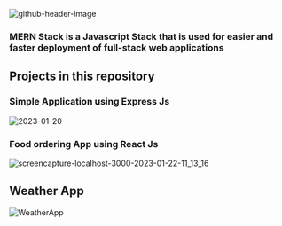![github-header-image](https://user-images.githubusercontent.com/83384315/213706459-da6ea98c-6582-4ca6-bdcd-0ff5cca5552a.png)

### MERN Stack is a Javascript Stack that is used for easier and faster deployment of full-stack web applications


## Projects in this repository

### Simple Application using Express Js
![2023-01-20](https://user-images.githubusercontent.com/83384315/213902527-b1792c40-ef61-4e0f-a432-039fcec33cda.png)


### Food ordering App using React Js
![screencapture-localhost-3000-2023-01-22-11_13_16](https://user-images.githubusercontent.com/83384315/213902520-b72f15d8-ec91-4d61-8be2-dc003e2824ed.png)


## Weather App

![WeatherApp](https://user-images.githubusercontent.com/83384315/216805847-f9321663-319b-4d0f-be64-39e0b3b4afb9.png)
